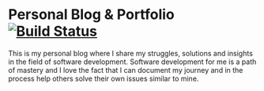 # Personal Blog & Portfolio [![Build Status][2]][1]

  [1]: https://ci.appveyor.com/project/AvetisG/avetisg-github-io
  [2]: https://ci.appveyor.com/api/projects/status/7bt0eerg9ygug7rv?svg=true

This is my personal blog where I share my struggles, solutions and insights in the field of software development. Software development for me is a path of mastery and I love the fact that I can document my journey and in the process help others solve their own issues similar to mine.
